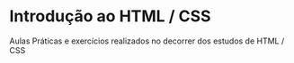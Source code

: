 # Introdução ao HTML / CSS
Aulas Práticas e exercícios realizados no decorrer dos estudos de HTML / CSS

